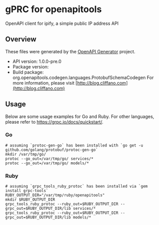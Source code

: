 # gPRC for openapitools

OpenAPI client for ipify, a simple public IP address API

## Overview
These files were generated by the [OpenAPI Generator](https://openapi-generator.tech) project.

- API version: 1.0.0-pre.0
- Package version: 
- Build package: org.openapitools.codegen.languages.ProtobufSchemaCodegen
For more information, please visit [http://blog.cliffano.com](http://blog.cliffano.com)

## Usage

Below are some usage examples for Go and Ruby. For other languages, please refer to https://grpc.io/docs/quickstart/.

### Go
```
# assuming `protoc-gen-go` has been installed with `go get -u github.com/golang/protobuf/protoc-gen-go`
mkdir /var/tmp/go/
protoc --go_out=/var/tmp/go/ services/*
protoc --go_out=/var/tmp/go/ models/*
```

### Ruby
```
# assuming `grpc_tools_ruby_protoc` has been installed via `gem install grpc-tools`
RUBY_OUTPUT_DIR="/var/tmp/ruby/openapitools"
mkdir $RUBY_OUTPUT_DIR
grpc_tools_ruby_protoc --ruby_out=$RUBY_OUTPUT_DIR --grpc_out=$RUBY_OUTPUT_DIR/lib services/*
grpc_tools_ruby_protoc --ruby_out=$RUBY_OUTPUT_DIR --grpc_out=$RUBY_OUTPUT_DIR/lib models/*
```
